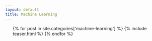 ```yaml
---
layout: default
title: Machine Learning
---
```



<ul style="list-style-type:none;">

{% for post in site.categories['machine-learning'] %}
{% include teaser.html %}
{% endfor %}
</ul>
